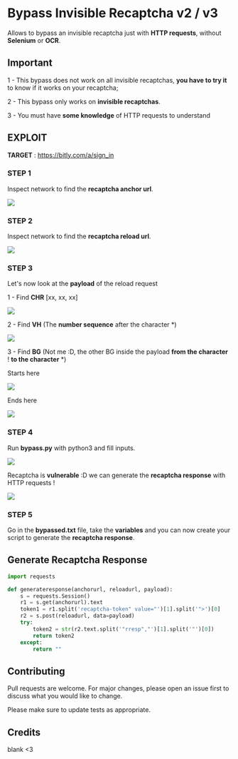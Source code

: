 # Bypass Invisible Recaptcha v2 / v3

Allows to bypass an invisible recaptcha just with **HTTP requests**, without **Selenium** or **OCR**.
## Important

1 - This bypass does not work on all invisible recaptchas, **you have to try it** to know if it works on your recaptcha;

2 - This bypass only works on **invisible recaptchas**.

3 - You must have **some knowledge** of HTTP requests to understand

## EXPLOIT

**TARGET** : https://bitly.com/a/sign_in
### STEP 1
Inspect network to find the **recaptcha anchor url**.

![](https://i.ibb.co/fFprvrH/anchor.png)

### STEP 2
Inspect network to find the **recaptcha reload url**.

![](https://i.ibb.co/1J3gxYY/reload.png)

### STEP 3
Let's now look at the **payload** of the reload request

1 - Find **CHR** [xx, xx, xx]

![](https://i.ibb.co/sjmFYCc/chr.png)

2 - Find **VH** (The **number sequence** after the character *)

![](https://i.ibb.co/HrchVCB/vh.png)

3 - Find **BG** (Not me :D, the other BG inside the payload **from the character** ! **to the character** *)

Starts here

![](https://i.ibb.co/nDTFfsY/bg1.png)

Ends here

![](https://i.ibb.co/BwMRhPt/bg2.png)

### STEP 4
Run **bypass.py** with python3 and fill inputs.

![](https://i.ibb.co/MB3nDMN/inputs.png)

Recaptcha is **vulnerable** :D we can generate the **recaptcha response** with HTTP requests !

![](https://i.ibb.co/3WCj0XC/bypass.png)

### STEP 5
Go in the **bypassed.txt** file, take the **variables** and you can now create your script to generate the **recaptcha response**.



## Generate Recaptcha Response

```python
import requests

def generateresponse(anchorurl, reloadurl, payload):
    s = requests.Session()
    r1 = s.get(anchorurl).text
    token1 = r1.split('recaptcha-token" value="')[1].split('">')[0]
    r2 = s.post(reloadurl, data=payload)
    try:
        token2 = str(r2.text.split('"rresp","')[1].split('"')[0])
        return token2
    except:
        return ""
```

## Contributing
Pull requests are welcome. For major changes, please open an issue first to discuss what you would like to change.

Please make sure to update tests as appropriate.

## Credits
blank <3
